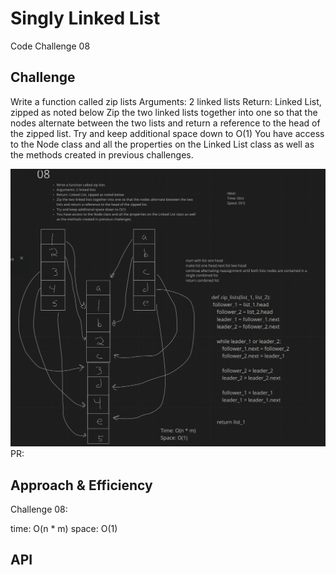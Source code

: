 # Singly Linked List
<!-- Short summary or background information -->
Code Challenge 08

## Challenge
<!-- Description of the challenge -->
Write a function called zip lists
Arguments: 2 linked lists
Return: Linked List, zipped as noted below
Zip the two linked lists together into one so that the nodes alternate between the two lists and return a reference to the head of the zipped list.
Try and keep additional space down to O(1)
You have access to the Node class and all the properties on the Linked List class as well as the methods created in previous challenges.

![linked list zip](./linked_list_zip.png)
PR:

## Approach & Efficiency
<!-- What approach did you take? Why? What is the Big O space/time for this approach? -->
Challenge 08:

time: O(n * m)
space: O(1)

## API
<!-- Description of each method publicly available to your Linked List -->
